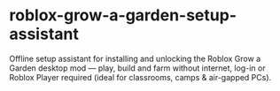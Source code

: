# roblox-grow-a-garden-setup-assistant
Offline setup assistant for installing and unlocking the Roblox Grow a Garden desktop mod ― play, build and farm without internet, log-in or Roblox Player required (ideal for classrooms, camps &amp; air-gapped PCs).
